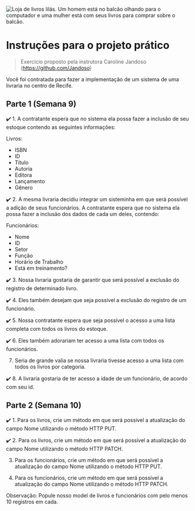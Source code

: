 
![Loja de livros lilás. Um homem está no balcão olhando para o computador e uma mulher está com seus livros para comprar sobre o balcão.](https://i.imgur.com/1G71T1t.gif)

# Instruções para o projeto prático
> Exercício proposto pela instrutora Caroline Jandoso (https://github.com/Jandoso)

Você foi contratada para fazer a implementação de um sistema de uma livraria no centro de Recife.

## Parte 1 (Semana 9)

✔️ 1. A contratante espera que no sistema ela possa fazer a inclusão de seu estoque contendo as seguintes informações:

Livros:
- ISBN
- ID
- Título
- Autoria
- Editora
- Lançamento
- Gênero

✔️ 2. A mesma livraria decidiu integrar um sisteminha em que será possível a adição de seus funcionários. A contratante espera que no sistema ela possa fazer a inclusão dos dados de cada um deles, contendo:

Funcionários:
- Nome
- ID
- Setor
- Função
- Horário de Trabalho
- Está em treinamento?

✔️ 3. Nossa livraria gostaria de garantir que será possível a exclusão do registro de determinado livro.

✔️ 4. Eles também desejam que seja possível a exclusão do registro de um funcionário.

✔️ 5. Nossa contratante espera que seja possível o acesso a uma lista completa com todos os livros do estoque.

✔️ 6. Eles também adorariam ter acesso a uma lista com todos os funcionários.

7. Seria de grande valia se nossa livraria tivesse acesso a uma lista com todos os livros por categoria.

✔️ 8. A livraria gostaria de ter acesso a idade de um funcionário, de acordo com seu id.

## Parte 2 (Semana 10)

✔️ 1. Para os livros, crie um método em que será possível a atualização do campo Nome utilizando o método HTTP PUT.

✔️ 2. Para os livros, crie um método em que será possível a atualização do campo Nome utilizando o método HTTP PATCH.

3. Para os funcionários, crie um método em que será possível a atualização do campo Nome utilizando o método HTTP PUT.

4. Para os funcionários, crie um método em que será possível a atualização do campo Nome utilizando o método HTTP PATCH.

Observação: Popule nosso model de livros e funcionários com pelo menos 10 registros em cada.